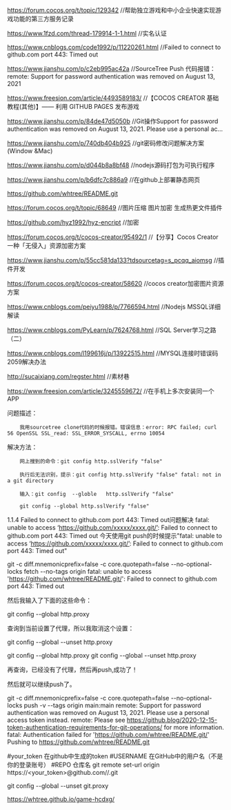 
https://forum.cocos.org/t/topic/129342   //帮助独立游戏和中小企业快速实现游戏功能的第三方服务记录

https://www.1fzd.com/thread-179914-1-1.html        //实名认证

https://www.cnblogs.com/code1992/p/11220261.html   //Failed to connect to github.com port 443: Timed out

https://www.jianshu.com/p/c2eb995ac42a             //SourceTree Push 代码报错：remote: Support for password authentication was removed on August 13, 2021

https://www.freesion.com/article/4493589183/       //【COCOS CREATOR 基础教程(其他)】—— 利用 GITHUB PAGES 发布游戏

https://www.jianshu.com/p/84de47d5050b             //Git操作Support for password authentication was removed on August 13, 2021. Please use a personal ac...

https://www.jianshu.com/p/740db404b925             //git密码修改问题解决方案(Window &Mac)

https://www.jianshu.com/p/d044b8a8bf48             //nodejs源码打包为可执行程序

https://www.jianshu.com/p/b6dfc7c886a9             //在github上部署静态网页

https://github.com/whtree/README.git

https://forum.cocos.org/t/topic/68649              //图片压缩 图片加密 生成热更文件插件

https://github.com/hyz1992/hyz-encript             //加密
  
https://forum.cocos.org/t/cocos-creator/95492/1    //【分享】Cocos Creator 一种「无侵入」资源加密方案

https://www.jianshu.com/p/55cc581da133?tdsourcetag=s_pcqq_aiomsg  //插件开发

https://forum.cocos.org/t/cocos-creator/58620      //cocos creator加密图片资源方案

https://www.cnblogs.com/peiyu1988/p/7766594.html   //Nodejs MSSQL详细解读

https://www.cnblogs.com/PyLearn/p/7624768.html     //SQL Server学习之路（二）

https://www.cnblogs.com/l199616j/p/13922515.html   //MYSQL连接时错误码2059解决办法

http://sucaixiang.com/regster.html                 //素材巷

https://www.freesion.com/article/3245559672/       //在手机上多次安装同一个APP


问题描述：

        我用sourcetree clone代码的时候报错。错误信息：error: RPC failed; curl 56 OpenSSL SSL_read: SSL_ERROR_SYSCALL, errno 10054

解决方法：

        网上搜到的命令：git config http.sslVerify "false"

        执行后无法识别，提示：git config http.sslVerify "false" fatal: not in a git directory

        输入：git config  --globle   http.sslVerify "false" 
		
		git config --global http.sslVerify "false"
		
		
1.1.4 Failed to connect to github.com port 443: Timed out问题解决
fatal: unable to access ‘https://github.com/xxxxx/xxxx.git/’: Failed to connect to github.com port 443: Timed out
今天使用git push的时候提示"fatal: unable to access ‘https://github.com/xxxxx/xxxx.git/’: Failed to connect to github.com port 443: Timed out"

git -c diff.mnemonicprefix=false -c core.quotepath=false --no-optional-locks fetch --no-tags origin
fatal: unable to access 'https://github.com/whtree/README.git/': Failed to connect to github.com port 443: Timed out

然后我输入了下面的这些命令：

git config --global http.proxy

查询到当前设置了代理，所以我取消这个设置：

git config --global --unset http.proxy

git config --global http.proxy
git config --global --unset http.proxy

再查询，已经没有了代理，然后再push,成功了！

然后就可以继续push了。

git -c diff.mnemonicprefix=false -c core.quotepath=false --no-optional-locks push -v --tags origin main:main
remote: Support for password authentication was removed on August 13, 2021. Please use a personal access token instead.
remote: Please see https://github.blog/2020-12-15-token-authentication-requirements-for-git-operations/ for more information.
fatal: Authentication failed for 'https://github.com/whtree/README.git/'
Pushing to https://github.com/whtree/README.git

#your_token 在github中生成的token
#USERNAME 在GitHub中的用户名（不是你的登录账号）
#REPO 仓库名
git remote set-url origin https://<your_token>@github.com/<USERNAME>/<REPO>.git

git config --global --unset git.proxy
 
https://whtree.github.io/game-hcdxg/
















		
		

